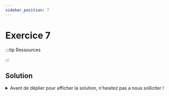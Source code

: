 ```yaml
---
sidebar_position: 7
---
```


# Exercice 7

:::tip Ressources

:::

## Solution

<details>
  <summary>Avant de déplier pour afficher la solution, n'hesitez pas a nous solliciter ! </summary>

    TODO

</details>
